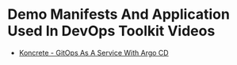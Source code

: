 # Demo Manifests And Application Used In DevOps Toolkit Videos

* [Koncrete - GitOps As A Service With Argo CD](https://youtu.be/F2EdxLMQsCw)